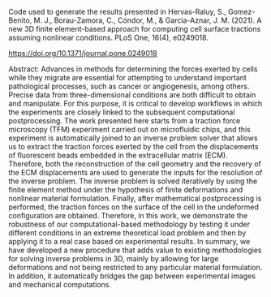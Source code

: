 Code used to generate the results presented in Hervas-Raluy, S., Gomez-Benito, M. J., Borau-Zamora, C., Cóndor, M., & Garcia-Aznar, J. M. (2021). A new 3D finite element-based approach for computing cell surface tractions assuming nonlinear conditions. PLoS One, 16(4), e0249018.

https://doi.org/10.1371/journal.pone.0249018

Abstract: Advances in methods for determining the forces exerted by cells while they migrate are essential for attempting to understand important pathological processes, such as cancer or angiogenesis, among others. Precise data from three-dimensional conditions are both difficult to obtain and manipulate. For this purpose, it is critical to develop workflows in which the experiments are closely linked to the subsequent computational postprocessing. The work presented here starts from a traction force microscopy (TFM) experiment carried out on microfluidic chips, and this experiment is automatically joined to an inverse problem solver that allows us to extract the traction forces exerted by the cell from the displacements of fluorescent beads embedded in the extracellular matrix (ECM). Therefore, both the reconstruction of the cell geometry and the recovery of the ECM displacements are used to generate the inputs for the resolution of the inverse problem. The inverse problem is solved iteratively by using the finite element method under the hypothesis of finite deformations and nonlinear material formulation. Finally, after mathematical postprocessing is performed, the traction forces on the surface of the cell in the undeformed configuration are obtained. Therefore, in this work, we demonstrate the robustness of our computational-based methodology by testing it under different conditions in an extreme theoretical load problem and then by applying it to a real case based on experimental results. In summary, we have developed a new procedure that adds value to existing methodologies for solving inverse problems in 3D, mainly by allowing for large deformations and not being restricted to any particular material formulation. In addition, it automatically bridges the gap between experimental images and mechanical computations.
